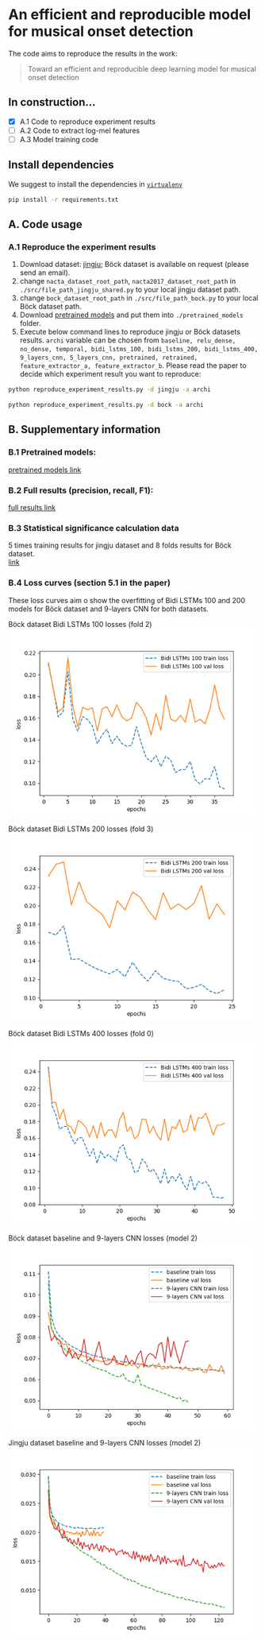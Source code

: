 # An efficient and reproducible model for musical onset detection

The code aims to reproduce the results in the work:
>Toward an efficient and reproducible deep learning model for musical onset detection
## In construction...
- [x] A.1 Code to reproduce experiment results
- [ ] A.2 Code to extract log-mel features
- [ ] A.3 Model training code
## Install dependencies
We suggest to install the dependencies in [`virtualenv`](https://virtualenv.pypa.io/en/stable/)
```bash
pip install -r requirements.txt
```
## A. Code usage
### A.1 Reproduce the experiment results
1. Download dataset: [jingju](https://drive.google.com/open?id=17mo5FuWyEHkCFRExKRLGXFcQk2n-jMEW); Böck dataset
is available on request (please send an email).
2. change `nacta_dataset_root_path`, `nacta2017_dataset_root_path` in `./src/file_path_jingju_shared.py` to
your local jingju dataset path.
3. change `bock_dataset_root_path` in `./src/file_path_bock.py` to your local Böck dataset path.
4. Download [pretrained models](https://drive.google.com/open?id=1DFB53P4Fz_ixoVFd9fMpW7nvstaK_wuA) and put
them into `./pretrained_models` folder.
4. Execute below command lines to reproduce jingju or Böck datasets results. `archi` variable can be 
chosen from `baseline, relu_dense, no_dense, temporal, bidi_lstms_100, bidi_lstms_200, bidi_lstms_400,
9_layers_cnn, 5_layers_cnn, pretrained, retrained, feature_extractor_a, feature_extractor_b`. Please
read the paper to decide which experiment result you want to reproduce:
```bash
python reproduce_experiment_results.py -d jingju -a archi 
```
```bash
python reproduce_experiment_results.py -d bock -a archi
```
## B. Supplementary information
### B.1 Pretrained models:
[pretrained models link](https://drive.google.com/open?id=1DFB53P4Fz_ixoVFd9fMpW7nvstaK_wuA)

### B.2 Full results (precision, recall, F1):
[full results link](https://drive.google.com/open?id=100RKdVYwsW_WDyd6aDs0YUic84hEdwBl)

### B.3 Statistical significance calculation data
5 times training results for jingju dataset and 8 folds results for Böck dataset.  
[link](https://drive.google.com/open?id=1B1SroQRdsqOjKexA6ICinr3hbPk_jkdZ)

### B.4 Loss curves (section 5.1 in the paper)
These loss curves aim o show the overfitting of Bidi LSTMs 100 and 200 models
 for Böck dataset and 9-layers CNN for both datasets.

Böck dataset Bidi LSTMs 100 losses (fold 2)
![bidi_lstms_100_Bock](figs/loss/bidi_lstms_100_bock.png)

Böck dataset Bidi LSTMs 200 losses (fold 3)
![bidi_lstms_200_Bock](figs/loss/bidi_lstms_200_bock.png)

Böck dataset Bidi LSTMs 400 losses (fold 0)
![bidi_lstms_200_Bock](figs/loss/bidi_lstms_400_bock.png)

Böck dataset baseline and 9-layers CNN losses (model 2)
![9-layers_CNN_and_baseline_bock](figs/loss/9-layers_CNN_bock.png)

Jingju dataset baseline and 9-layers CNN losses (model 2)
![9-layers_CNN_and_baseline_jingju](figs/loss/9-layers_CNN_jingju.png)
